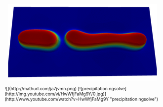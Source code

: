 <p align="center">
  <img src="https://raw.githubusercontent.com/alexschlueter/myngsolve/master/ngscahn.gif" />
</p>
![](http://mathurl.com/ja7jvmn.png)
[![precipitation ngsolve](http://img.youtube.com/vi/HwWfjFaMg9Y/0.jpg)](http://www.youtube.com/watch?v=HwWfjFaMg9Y "precipitation ngsolve")

